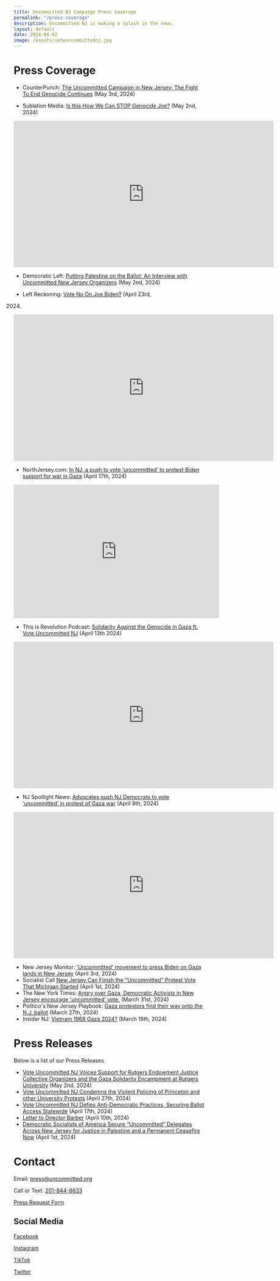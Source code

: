 ```yaml
---
title: Uncommitted NJ Campaign Press Coverage 
permalink: "/press-coverage"
description: Uncommitted NJ is making a splash in the news. 
layout: default
date: 2024-04-02
image: /assets/voteuncommittednj.jpg
---
```

Press Coverage
===
- CounterPunch: [The Uncommitted Campaign in New Jersey: The Fight To End
  Genocide
Continues](https://www.counterpunch.org/2024/05/03/the-uncommitted-campaign-in-new-jersey-the-fight-to-end-genocide-continues/)
(May 3rd, 2024)

- Sublation Media: [Is this How We Can STOP Genocide
  Joe?](https://www.youtube.com/watch?v=opwJsQTK7I8) (May 2nd, 2024)

<iframe width="683" height="384" src="https://www.youtube.com/embed/opwJsQTK7I8" title="Is this How We Can STOP Genocide Joe?" frameborder="0" allow="accelerometer; autoplay; clipboard-write; encrypted-media; gyroscope; picture-in-picture; web-share" referrerpolicy="strict-origin-when-cross-origin" allowfullscreen></iframe>

- Democratic Left: [Putting Palestine on the Ballot: An Interview with
  Uncommitted New Jersey
Organizers](https://www.dsausa.org/democratic-left/putting-palestine-on-the-ballot-an-interview-with-uncommitted-new-jersey-organizers/)
(May 2nd, 2024)

- Left Reckoning: [Vote No On Joe
  Biden?](https://www.youtube.com/watch?v=AAY0eeVScg8&t=1550s) (April 23rd,
2024)

<iframe width="683" height="384" src="https://www.youtube.com/embed/AAY0eeVScg8" title="LR 166 - Vote No On Joe Biden?" frameborder="0" allow="accelerometer; autoplay; clipboard-write; encrypted-media; gyroscope; picture-in-picture; web-share" referrerpolicy="strict-origin-when-cross-origin" allowfullscreen></iframe>

- NorthJersey.com: [In NJ, a push to vote ‘uncommitted’ to protest Biden support
  for war in
Gaza](https://www.northjersey.com/story/news/politics/elections/2024/04/17/what-is-uncommitted-vote-nj-protest-biden-gaza-primary/73295585007/)
(April 17th, 2024)

<iframe title="NORTHJERSEY-Embed Player" width="540" height="350" frameborder="0" scrolling="no" allowfullscreen="true" marginheight="0" marginwidth="0" src="https://uw-media.northjersey.com/embed/video/73346481007?placement=snow-embed"></iframe>

- This is Revolution Podcast: [Solidarity Against the Genocide in Gaza ft. Vote
  Uncommitted NJ](https://www.youtube.com/watch?v=yO-ByrPpWQs) (April 13th 2024)

<iframe width="683" height="384" src="https://www.youtube.com/embed/yO-ByrPpWQs" title="Solidarity Against the Genocide in Gaza ft. Vote Uncommitted NJ" frameborder="0" allow="accelerometer; autoplay; clipboard-write; encrypted-media; gyroscope; picture-in-picture; web-share" referrerpolicy="strict-origin-when-cross-origin" allowfullscreen></iframe>

- NJ Spotlight News: [Advocates push NJ Democrats to vote ‘uncommitted’ in
  protest of Gaza
war](https://www.njspotlightnews.org/video/advocates-push-nj-democrats-to-vote-uncommitted-in-protest-of-gaza-war/)
(April 9th, 2024)

<iframe width="683" height="384" src="https://www.youtube.com/embed/ccMUo_cKt8w" title="Pushing NJ Dems to vote ‘uncommitted’ in protest of Gaza war" frameborder="0" allow="accelerometer; autoplay; clipboard-write; encrypted-media; gyroscope; picture-in-picture; web-share" referrerpolicy="strict-origin-when-cross-origin" allowfullscreen></iframe>

- New Jersey Monitor:
['Uncommitted' movement to press Biden on Gaza lands in New
Jersey](https://newjerseymonitor.com/2024/04/03/uncommitted-movement-to-press-biden-on-gaza-lands-in-new-jersey/)
(April 3rd, 2024)
- Socialist Call [New Jersey Can Finish the “Uncommitted” Protest Vote That
  Michigan
Started](https://socialistcall.com/2024/04/01/new-jersey-uncommitted-campaign-dsa-biden/)
(April 1st, 2024)
- The New York Times: [Angry over Gaza, Democratic Activists in New Jersey
encourage 'uncommitted'
vote.](https://www.nytimes.com/live/2024/03/31/us/trump-biden-election#uncommitted-biden-gaza)
(March 31st, 2024)
- Politico's New Jersey Playbook: [Gaza protestors find their way onto the N.J.
ballot](https://www.politico.com/newsletters/new-jersey-playbook/2024/03/27/gaza-protesters-find-their-way-onto-the-n-j-ballot-00149251)
(March 27th, 2024)
- Insider NJ: [Vietnam 1968 Gaza
  2024?](https://www.insidernj.com/vietnam-1968-gaza-2024/) (March 18th, 2024)

Press Releases
===
Below is a list of our Press Releases

- [Vote Uncommitted NJ Voices Support for Rutgers Endowment Justice Collective
  Organizers and the Gaza Solidarity Encampment at Rutgers
University](../rutgers-university-press-release) (May 2nd, 2024)
- [Vote Uncommitted NJ Condemns the Violent Policing of Princeton and other
University Protests](https://uncommittednj.org/protest-repression-press-release) (April 27th, 2024)
- [Vote Uncommitted NJ Defies Anti-Democratic Practices, Securing Ballot Access
  Statewide](../secured-ballot-access-press-release) (April 17th, 2024)
- [Letter to Director Barber](../letter-to-director-barber) (April 10th, 2024)
- [Democratic Socialists of America Secure “Uncommitted” Delegates Across New
Jersey for Justice in Palestine and a Permanent Ceasefire
Now](https://uncommittednj.org/campaign-launch-press-release) (April 1st, 2024)

Contact
===
Email: [press@uncommitted.org](mailto:press@uncommitted.org)

Call or Text: [201-844-8633](tel:+12018448633)

[Press Request Form](https://airtable.com/appQ99lbfMvsb6Gab/shrZ1QwuHocFobmUm)

## Social Media
[Facebook](https://www.facebook.com/profile.php?id=61557751538139&mibextid=PlNXYD)

[Instagram](https://www.instagram.com/uncommittednj)

[TikTok](https://www.tiktok.com/@uncommittednj)

[Twitter](https://twitter.com/uncommittednj)

